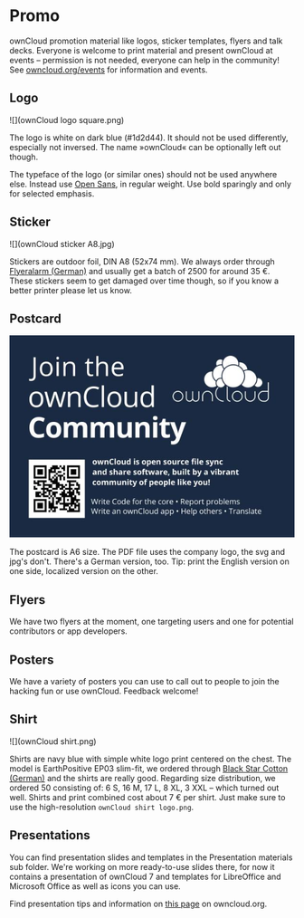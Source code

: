# Promo

ownCloud promotion material like logos, sticker templates, flyers and talk decks. Everyone is welcome to print material and present ownCloud at events – permission is not needed, everyone can help in the community! See [owncloud.org/events](http://owncloud.org/events) for information and events.



## Logo

![](ownCloud logo square.png)

The logo is white on dark blue (#1d2d44). It should not be used differently, especially not inversed. The name »ownCloud« can be optionally left out though.

The typeface of the logo (or similar ones) should not be used anywhere else. Instead use [Open Sans](https://en.wikipedia.org/wiki/Open_Sans), in regular weight. Use bold sparingly and only for selected emphasis.



## Sticker

![](ownCloud sticker A8.jpg)

Stickers are outdoor foil, DIN A8 (52x74 mm). We always order through [Flyeralarm (German)](http://www.flyeralarm.com/de/shop/configurator/index/id/34/aufkleber-outdoor.html#159=582&160=583&161=615&162=585) and usually get a batch of 2500 for around 35 €.
These stickers seem to get damaged over time though, so if you know a better printer please let us know.

## Postcard

![](postcard-community.jpg)

The postcard is A6 size. The PDF file uses the company logo, the svg and jpg's don't. There's a German version, too. Tip: print the English version on one side, localized version on the other.


## Flyers
We have two flyers at the moment, one targeting users and one for potential contributors or app developers.


## Posters

We have a variety of posters you can use to call out to people to join the hacking fun or use ownCloud. Feedback welcome!


## Shirt

![](ownCloud shirt.png)

Shirts are navy blue with simple white logo print centered on the chest. The model is EarthPositive EP03 slim-fit, we ordered through [Black Star Cotton (German)](http://www.cotton.de/hersteller/earthpositive/ep03-mens-slim-fit-shirt/) and the shirts are really good. Regarding size distribution, we ordered 50 consisting of: 6 S, 16 M, 17 L, 8 XL, 3 XXL – which turned out well. Shirts and print combined cost about 7 € per shirt. Just make sure to use the high-resolution ```ownCloud shirt logo.png```.


## Presentations

You can find presentation slides and templates in the Presentation materials sub folder. We're working on more ready-to-use slides there, for now it contains a presentation of ownCloud 7 and templates for LibreOffice and Microsoft Office as well as icons you can use.

Find presentation tips and information on [this page](https://owncloud.org/events/conference-program/speaking/) on owncloud.org.
